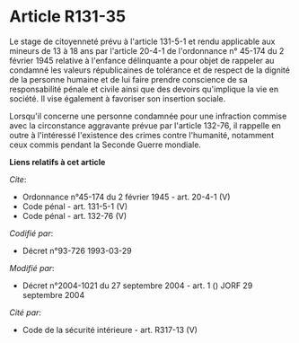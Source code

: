 # Article R131-35

Le stage de citoyenneté prévu à l'article 131-5-1 et rendu applicable aux mineurs de 13 à 18 ans par l'article 20-4-1 de
l'ordonnance n° 45-174 du 2 février 1945 relative à l'enfance délinquante a pour objet de rappeler au condamné les valeurs
républicaines de tolérance et de respect de la dignité de la personne humaine et de lui faire prendre conscience de sa
responsabilité pénale et civile ainsi que des devoirs qu'implique la vie en société. Il vise également à favoriser son
insertion sociale. 

Lorsqu'il concerne une personne condamnée pour une infraction commise avec la circonstance aggravante prévue par l'article
132-76, il rappelle en outre à l'intéressé l'existence des crimes contre l'humanité, notamment ceux commis pendant la Seconde
Guerre mondiale.

**Liens relatifs à cet article**

_Cite_:

  - Ordonnance n°45-174 du 2 février 1945 - art. 20-4-1 (V)
  - Code pénal - art. 131-5-1 (V)
  - Code pénal - art. 132-76 (V)

_Codifié par_:

  - Décret n°93-726 1993-03-29

_Modifié par_:

  - Décret n°2004-1021 du 27 septembre 2004 - art. 1 () JORF 29 septembre 2004

_Cité par_:

  - Code de la sécurité intérieure - art. R317-13 (V)
